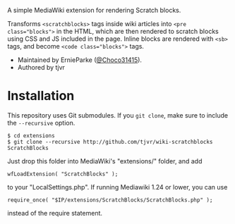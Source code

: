 
A simple MediaWiki extension for rendering Scratch blocks.

Transforms `<scratchblocks>` tags inside wiki articles into `<pre class="blocks">`
in the HTML, which are then rendered to scratch blocks using CSS and JS
included in the page. Inline blocks are rendered with `<sb>` tags, and become
`<code class="blocks">` tags.

- Maintained by ErnieParke ([@Choco31415](https://github.com/Choco31415)).
- Authored by tjvr


Installation
============

This repository uses Git submodules. If you `git clone`, make sure to include the `--recursive` option.

    $ cd extensions
    $ git clone --recursive http://github.com/tjvr/wiki-scratchblocks ScratchBlocks

Just drop this folder into MediaWiki's "extensions/" folder, and add

    wfLoadExtension( "ScratchBlocks" );

to your "LocalSettings.php". If running Mediawiki 1.24 or lower, you can use

    require_once( "$IP/extensions/ScratchBlocks/ScratchBlocks.php" );

instead of the require statement.

